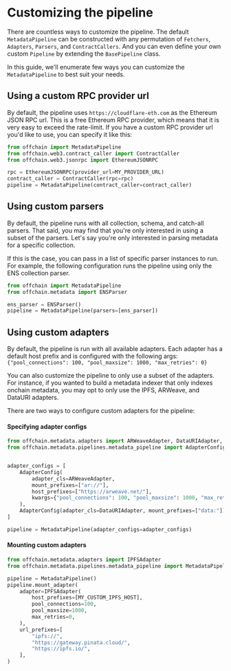 # Customizing the pipeline

There are countless ways to customize the pipeline. The default `MetadataPipeline` can be constructed with any permutation of `Fetchers`, `Adapters`, `Parsers`, and `ContractCallers`. And you can even define your own custom `Pipeline` by extending the `BasePipeline` class.

In this guide, we'll enumerate few ways you can customize the `MetadataPipeline` to best suit your needs.

## Using a custom RPC provider url

By default, the pipeline uses `https://cloudflare-eth.com` as the Ethereum JSON RPC url. This is a free Ethereum RPC provider, which means that it is very easy to exceed the rate-limit. If you have a custom RPC provider url you'd like to use, you can specify it like this:

```python
from offchain import MetadataPipeline
from offchain.web3.contract_caller import ContractCaller
from offchain.web3.jsonrpc import EthereumJSONRPC

rpc = EthereumJSONRPC(provider_url=MY_PROVIDER_URL)
contract_caller = ContractCaller(rpc=rpc)
pipeline = MetadataPipeline(contract_caller=contract_caller)
```

## Using custom parsers

By default, the pipeline runs with all collection, schema, and catch-all parsers. That said, you may find that you're only interested in using a subset of the parsers. Let's say you're only interested in parsing metadata for a specific collection.

If this is the case, you can pass in a list of specific parser instances to run. For example, the following configuration runs the pipeline using only the ENS collection parser.

```python
from offchain import MetadataPipeline
from offchain.metadata import ENSParser

ens_parser = ENSParser()
pipeline = MetadataPipeline(parsers=[ens_parser])
```

## Using custom adapters

By default, the pipeline is run with all available adapters. Each adapter has a default host prefix and is configured with the following args: `{"pool_connections": 100, "pool_maxsize": 1000, "max_retries": 0}`

You can also customize the pipeline to only use a subset of the adapters. For instance, if you wanted to build a metadata indexer that only indexes onchain metadata, you may opt to only use the IPFS, ARWeave, and DataURI adapters.

There are two ways to configure custom adapters for the pipeline:

#### Specifying adapter configs

```python
from offchain.metadata.adapters import ARWeaveAdapter, DataURIAdapter, HTTPAdapter, IPFSAdapter
from offchain.metadata.pipelines.metadata_pipeline import AdapterConfig, MetadataPipeline


adapter_configs = [
    AdapterConfig(
        adapter_cls=ARWeaveAdapter,
        mount_prefixes=["ar://"],
        host_prefixes=["https://arweave.net/"],
        kwargs={"pool_connections": 100, "pool_maxsize": 1000, "max_retries": 0},
    ),
    AdapterConfig(adapter_cls=DataURIAdapter, mount_prefixes=["data:"]),
]

pipeline = MetadataPipeline(adapter_configs=adapter_configs)
```

#### Mounting custom adapters

```python
from offchain.metadata.adapters import IPFSAdapter
from offchain.metadata.pipelines.metadata_pipeline import MetadataPipeline

pipeline = MetadataPipeline()
pipeline.mount_adapter(
    adapter=IPFSAdapter(
        host_prefixes=[MY_CUSTOM_IPFS_HOST],
        pool_connections=100,
        pool_maxsize=1000,
        max_retries=0,
    ),
    url_prefixes=[
        "ipfs://",
        "https://gateway.pinata.cloud/",
        "https://ipfs.io/",
    ],
)
```
